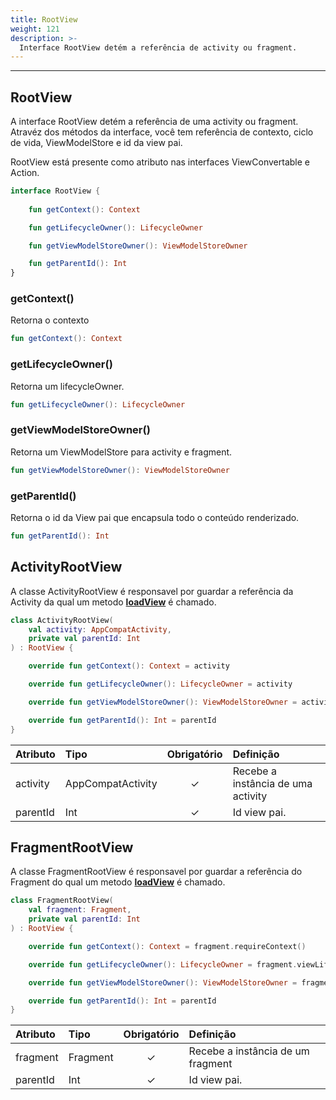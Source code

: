 ```yaml
---
title: RootView
weight: 121
description: >-
  Interface RootView detém a referência de activity ou fragment.
---
```


---

## RootView

A interface RootView detém a referência de uma activity ou fragment. Atravéz dos métodos da interface, você tem referência de contexto, ciclo de vida, ViewModelStore e id da view pai.

RootView está presente como atributo nas interfaces ViewConvertable e Action.

```kotlin
interface RootView {
    
    fun getContext(): Context

    fun getLifecycleOwner(): LifecycleOwner

    fun getViewModelStoreOwner(): ViewModelStoreOwner

    fun getParentId(): Int
}
```

### getContext()

Retorna o contexto

```kotlin
fun getContext(): Context
```

### getLifecycleOwner()

Retorna um lifecycleOwner.

```kotlin
fun getLifecycleOwner(): LifecycleOwner
```

### getViewModelStoreOwner()

Retorna um ViewModelStore para activity e fragment.

```kotlin
fun getViewModelStoreOwner(): ViewModelStoreOwner
```

### getParentId()

Retorna o id da View pai que encapsula todo o conteúdo renderizado.

```kotlin
fun getParentId(): Int
```

## ActivityRootView

A classe ActivityRootView é responsavel por guardar a referência da Activity da qual um metodo [**loadView**](/pt/tutoriais/adicionando-o-beagle-a-uma-parte-da-tela-nativa/adicionando-um-componente-beagle-server-driven/) é chamado.

```kotlin
class ActivityRootView(
    val activity: AppCompatActivity,
    private val parentId: Int
) : RootView {

    override fun getContext(): Context = activity

    override fun getLifecycleOwner(): LifecycleOwner = activity

    override fun getViewModelStoreOwner(): ViewModelStoreOwner = activity

    override fun getParentId(): Int = parentId
}
```

| **Atributo** | **Tipo** | **Obrigatório** | **Definição** |
| :--- | :--- | :---: | :--- |
| activity | AppCompatActivity | ✓ | Recebe a instância de uma activity |
| parentId | Int | ✓ | Id view pai. |


## FragmentRootView

A classe FragmentRootView é responsavel por guardar a referência do Fragment do qual um metodo [**loadView**](/pt/tutoriais/adicionando-o-beagle-a-uma-parte-da-tela-nativa/adicionando-um-componente-beagle-server-driven/) é chamado.

```kotlin
class FragmentRootView(
    val fragment: Fragment,
    private val parentId: Int
) : RootView {

    override fun getContext(): Context = fragment.requireContext()

    override fun getLifecycleOwner(): LifecycleOwner = fragment.viewLifecycleOwner

    override fun getViewModelStoreOwner(): ViewModelStoreOwner = fragment

    override fun getParentId(): Int = parentId
}
```

| **Atributo** | **Tipo** | **Obrigatório** | **Definição** |
| :--- | :--- | :---: | :--- |
| fragment | Fragment | ✓ | Recebe a instância de um fragment |
| parentId | Int | ✓ | Id view pai. |
